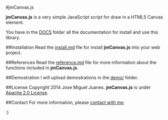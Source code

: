 #jmCanvas.js

**jmCanvas.js** is a very simple JavaScript script for draw in a HTML5 Canvas element.

You have in the [DOCS](/docs) folder all the documentation for install and use this library.

##Installation
Read the [install.md](docs/install.md) file for install **jmCanvas.js** into your web project.

##References
Read the [reference.md](docs/reference.md) file for more information about the functions included in **jmCanvas.js**. 

##Demostration
I will upload demostrations in the [demo/](demo/) folder.

##License
Copyright 2014 Jose Miguel Juanes. **jmCanvas.js** is under [Apache 2.0 License](LICENSE).

##Contact
For more information, please [contact with me](http://www.jmjuanes.com.es/contacto).

:)
